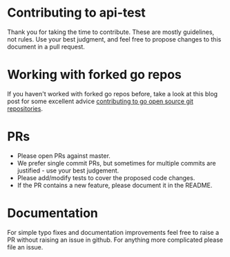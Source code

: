 # Contributing to api-test

Thank you for taking the time to contribute. These are mostly guidelines, not rules. Use your best judgment, and feel free to propose changes to this document in a pull request.

# Working with forked go repos

If you haven't worked with forked go repos before, take a look at this blog post for some excellent advice [contributing to go open source git repositories](https://splice.com/blog/contributing-open-source-git-repositories-go/).

# PRs

- Please open PRs against master.
- We prefer single commit PRs, but sometimes for multiple commits are justified - use your best judgement.
- Please add/modify tests to cover the proposed code changes.
- If the PR contains a new feature, please document it in the README.

# Documentation

For simple typo fixes and documentation improvements feel free to raise a PR without raising an issue in github. For anything more complicated please file an issue.